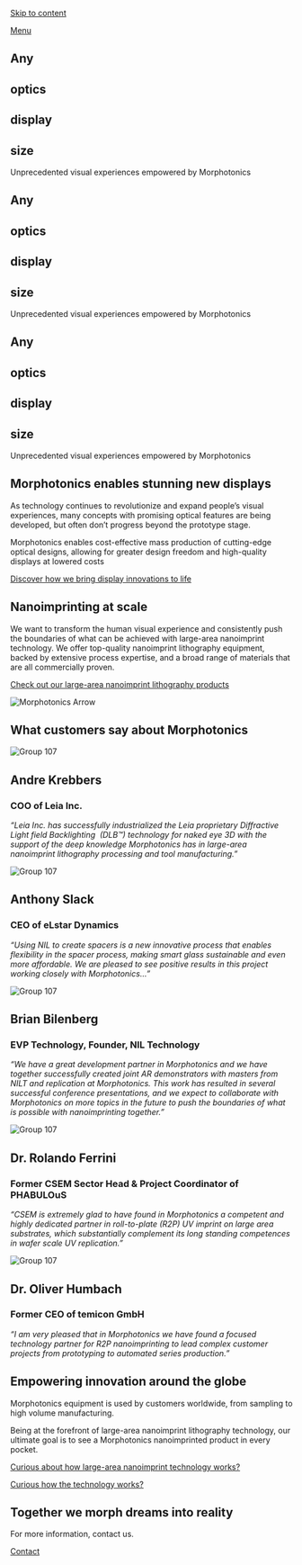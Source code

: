 [Skip to content](https://morphotonics.com/#content)

[Menu](https://morphotonics.com/#mobile-menu)

## Any

## optics

## display

## size

Unprecedented visual experiences empowered by Morphotonics

## Any

## optics

## display

## size

Unprecedented visual experiences empowered by Morphotonics

## Any

## optics

## display

## size

Unprecedented visual experiences empowered by Morphotonics

## **Morphotonics enables stunning new displays**

As technology continues to revolutionize and expand people’s visual experiences, many concepts with promising optical features are being developed, but often don’t progress beyond the prototype stage.

Morphotonics enables cost-effective mass production of cutting-edge optical designs, allowing for greater design freedom and high-quality displays at lowered costs

[Discover how we bring display innovations to life](https://morphotonics.com/solutions)

## Nanoimprinting   at scale

We want to transform the human visual experience and consistently push the boundaries of what can be achieved with large-area nanoimprint technology. We offer top-quality nanoimprint lithography equipment, backed by extensive process expertise, and a broad range of materials that are all commercially proven.

[Check out our large-area nanoimprint lithography products](https://morphotonics.com/products-services)

![Morphotonics Arrow](https://morphotonics.com/wp-content/uploads/2023/05/Morphotonics-Arrow.png)

## **What customers say about**  **Morphotonics**

![Group 107](https://morphotonics.com/wp-content/uploads/2023/04/Group-107.png)

## Andre Krebbers

### COO of Leia Inc.

_“Leia Inc. has successfully industrialized the Leia proprietary Diffractive Light field Backlighting  (DLB™) technology for naked eye 3D with the support of the deep knowledge Morphotonics has in large-area nanoimprint lithography processing and tool manufacturing.”_

![Group 107](https://morphotonics.com/wp-content/uploads/2023/04/Group-107.png)

## **Anthony Slack**

### CEO of eLstar Dynamics

_“Using NIL to create spacers is a new innovative process that enables flexibility in the spacer process, making smart glass sustainable and even more affordable. We are pleased to see positive results in this project working closely with Morphotonics…”_

![Group 107](https://morphotonics.com/wp-content/uploads/2023/04/Group-107.png)

## Brian Bilenberg

### EVP Technology, Founder, NIL Technology

_“We have a great development partner in Morphotonics and we have together successfully created joint AR demonstrators with masters from NILT and replication at Morphotonics. This work has resulted in several successful conference presentations, and we expect to collaborate with Morphotonics on more topics in the future to push the boundaries of what is possible with nanoimprinting together.”_

![Group 107](https://morphotonics.com/wp-content/uploads/2023/04/Group-107.png)

## Dr. Rolando Ferrini

### Former CSEM Sector Head & Project Coordinator of PHABULOuS

_“CSEM is extremely glad to have found in Morphotonics a competent and highly dedicated partner in roll-to-plate (R2P) UV imprint on large area substrates, which substantially complement its long standing competences in wafer scale UV replication.”_

![Group 107](https://morphotonics.com/wp-content/uploads/2023/04/Group-107.png)

## **Dr. Oliver Humbach**

### Former CEO of temicon GmbH

_“I am very pleased that in Morphotonics we have found a focused technology partner for R2P nanoimprinting to lead complex customer projects from prototyping to automated series production.”_

## **Empowering innovation** around the globe

Morphotonics equipment is used by customers worldwide, from sampling to high volume manufacturing.

Being at the forefront of large-area nanoimprint lithography technology, our ultimate goal is to see a Morphotonics nanoimprinted product in every pocket.

[Curious about how large-area nanoimprint technology works?](https://morphotonics.com/technology)

[Curious how the technology works?](https://morphotonics.com/technology)

## **Together we morph**  **dreams into reality**

For more information, contact us.

[Contact](https://morphotonics.com/contact)